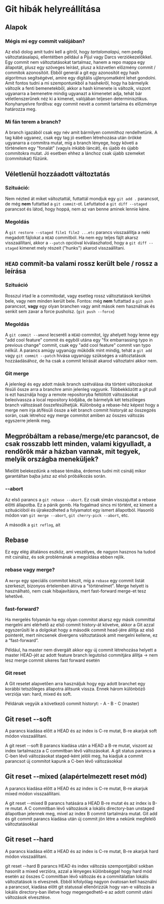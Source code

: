 # Git hibák helyreállítása
## Alapok
### Mégis mi egy commit valójában?
Az első dolog amit tudni kell a gitről, hogy *tartalomalapú*, nem pedig változtatásalapú, ellentétben például a Pijul vagy Darcs verziókezelőkkel.
Egy commit nem változtatásokat tartalmaz, hanem a repo mappa egy állapotát, plusz egy szöveges leírást, plusz a közvetlen előzmény commit / commitok azonosítóit.  Ebből generál a git egy azonosítót egy hash algoritmus segítségével, amire egy digitális ujjlenyomatként lehet gondolni.  Amit fontos tudni a mi szempontunkból a hashekről, hogy ha bármelyik változik a fenti bemenetekből, akkor a hash kimenete is változik, viszont ugyanarra a bemenetre mindig ugyanazt a kimenetet adja, tehát bár véletlenszerűnek néz ki a kimenet, valójában teljesen determinisztikus.
Konyhanyelvre fordítva: egy commit nevét a commit tartalma és előzménye határozza meg.

### Mi fán terem a branch?
A branch igazából csak egy név amit bármilyen commithoz rendelhetünk.  A tag kábé ugyanez, csak egy tag jó esetben létrehozása után örökké ugyanarra a commitra mutat, míg a branch lényege, hogy követi a történelem egy "fonalát" (vagyis inkább láncát), és újabb és újabb commitokra mutat.  Jó esetben ehhez a lánchoz csak újabb szemeket (commitokat) fűzünk.

## Véletlenül hozzáadott változtatás
### Szituáció:
Nem nézted át miket változtattál, futtattál mondjuk egy `git add .` parancsot, de még **nem** futtattad a `git commit`-ot.  Lefuttatod a `git diff --staged` parancsot és látod, hogy hoppá, nem az van benne aminek lennie kéne.

### Megoldás
A `git restore --staged file1 file2 ...etc` parancs visszaállítja a neki megadott fájlokat a `HEAD` commitból.  Ha nem egy teljes fájlt akarsz visszaállítani, akkor a `--patch` opcióval kiválaszhatod, hogy a `git diff --staged` kimenet mely részeit ("hunks") akarod visszaállítani.

## `HEAD` commit-ba valami rossz került bele / rossz a leírása
### Szituáció
Rosszul írtad le a commitodat, vagy esetleg rossz változtatások kerültek bele, vagy nem minden került bele.  Fontos: még **nem** futtattad a `git push` parancsot, **vagy** egy olyan branchen vagy amit mások nem használnak és senkit sem zavar a force pusholsz. (`git push --force`)

### Megoldás
A `git commit --amend` lecseréli a `HEAD` commitot, így ahelyett hogy lenne egy "add cool feature" commit és egyből utána egy "fix embarrassing typo in previous change" commit, csak egy "add cool feature" commit van typo nélkül.  A parancs amúgy ugyanúgy működik mint mindig, tehát a `git add` vagy `git commit --patch` hívása ugyanúgy szükséges a változtatások hozzáadásához, de ha csak a commit leírását akarod változtatni akkor nem.

### Git merge
A jelenlegi és egy adott másik branch szétválása óta történt változásokat fésüli össze arra a branchre amin jelenleg vagyunk. Többekközött a git pull is ezt használja hogy a remote repositoryba feltöltött változásokat beleolvassza a local repository kódjába, de bármelyik két tetszőleges branch változásait összefésülhetjük. Különbség a rebase-héz képest hogy a merge nem írja át/fésüli össze a két branch commit historyát az összegzés során, csak létrehoz egy merge commitot amiben az összes változás egyszerre jelenik meg.

## Megpróbáltam a rebase/merge/etc parancsot, de csak rosszabb lett minden, valami kigyulladt, a rendőrök már a házban vannak, mit tegyek, melyik országba meneküljek?
Mielőtt belekezdünk a rebase témába, érdemes tudni mit csinálj mikor garantáltan bajba jutsz az első próbálkozás során.

### --abort
Az első parancs a `git rebase --abort`.  Ez csak simán visszajuttat a rebase előtti állapotba.  Ez a pánik gomb.  Ha fogalmad sincs mi történt, ez kiment a szituációból és újrakezdheted a folyamatot egy ismert állapotból.  Hasonló módon van `git merge --abort`, `git cherry-pick --abort`, etc.

A második a `git reflog`, ait
## Rebase
Ez egy elég általános eszköz, ami veszélyes, de nagyon hasznos ha tudod mit csinálsz, és sok problémának a megoldása ebben rejlik.

### rebase vagy merge?
A `merge` egy speciális commitot készít, míg a `rebase` egy commit listát szerkeszt, bizonyos értelemben átírva a "történelmet".  Merge helyett is használható, nem csak hibajavításra, mert fast-forward merge-et tesz lehetővé.

### fast-forward?
Ha mergelés folyamán ha egy olyan commitot akarsz egy másik committal mergelni ami elérhető az első commit history-át követve, akkor a Git azzal egyszerűsíti le a dolgokat hogy a második commit head-jére állítja az első pointerét, mert nincsenek divergens változtatások amit mergelni kellene, ez a “fast-forward”.

Például, ha master nem divergált akkor egy új commit létrehozása helyett a master HEAD-jét az adott feature branch legutolsó commitjára állítja -> nem lesz merge commit sikeres fast forward esetén

### Git reset
A Git resetet alapvetően arra használjuk hogy egy adott branchet egy korábbi tetszőleges állapotra álítsunk vissza. Ennek három különböző verziója van: hard, mixed és soft.

Példának vegyük a következő commit historyt: - A - B - C (master)

## Git reset --soft
A parancs kiadása előtt a HEAD és az index is C-re mutat, B-re akarjuk soft módon visszaállítani.

A git reset --soft B parancs kiadása után a HEAD a B-re mutat, viszont az index tartalmazza a C commitban lévő változásokat.
A git status parancs a C-ben lévő változásokat staged-ként jelöli meg, ha kiadjuk a commit parancsot új commitot kapunk a C-ben lévő változásokkal

## Git reset --mixed (alapértelmezett reset mód)
A parancs kiadása előtt a HEAD és az index is C-re mutat, B-re akarjuk mixed módon visszaállítani.

A git reset --mixed B parancs hatására a HEAD B-re mutat és az index is B-re mutat. A C commitban lévő változások a lokális directory-ban unstaged állapotban jelennek meg, mivel az index B commit tartalmára mutat. Git add és git commit parancs kiadása után új commit jön létre a nekünk megfelelő változtatásokkal

## Git reset --hard
A parancs kiadása előtt a HEAD és az index is C-re mutat, B-re akarjuk hard módon visszaállítani.

git reset --hard B parancs HEAD és index változás szempontjából sokban hasonlít a mixed verzióra, azzal a lényeges különbséggel hogy hard mód esetén az összes C commitban lévő változás és a commitálatlan lokális változtatások is elvesznek. Ebből kifolyólag nagyon óvatosan kell használni a parancsot, kiadása előtt git statussal ellenőrizzük hogy van-e változás a lokális directory-ban illetve hogy megengedhető-e az adott commit utáni változások elvesztése.

